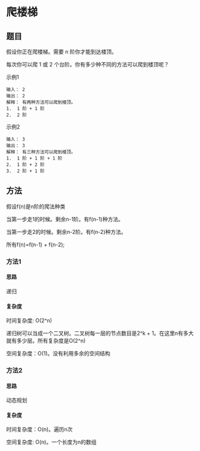 # 爬楼梯


## 题目

假设你正在爬楼梯。需要 n 阶你才能到达楼顶。

每次你可以爬 1 或 2 个台阶。你有多少种不同的方法可以爬到楼顶呢？


示例1

```
输入： 2
输出： 2
解释： 有两种方法可以爬到楼顶。
1.  1 阶 + 1 阶
2.  2 阶
```

示例2

```
输入： 3
输出： 3
解释： 有三种方法可以爬到楼顶。
1.  1 阶 + 1 阶 + 1 阶
2.  1 阶 + 2 阶
3.  2 阶 + 1 阶
```

## 方法

假设f(n)是n阶的爬法种类

当第一步走1的时候。剩余n-1阶。有f(n-1)种方法。

当第一步走2的时候。剩余n-2阶。有f(n-2)种方法。

所有f(n)=f(n-1) + f(n-2);

### 方法1

#### 思路

递归

#### 复杂度

时间复杂度: O(2^n) 

递归树可以当成一个二叉树。二叉树每一层的节点数目是2^k +
1。在这里n有多大就有多少层。所有复杂度是O(2^n)

空间复杂度：O(1)。没有利用多余的空间结构

### 方法2

#### 思路

动态规划

#### 复杂度

时间复杂度：O(n)。遍历n次

空间复杂度: O(n)。一个长度为n的数组
